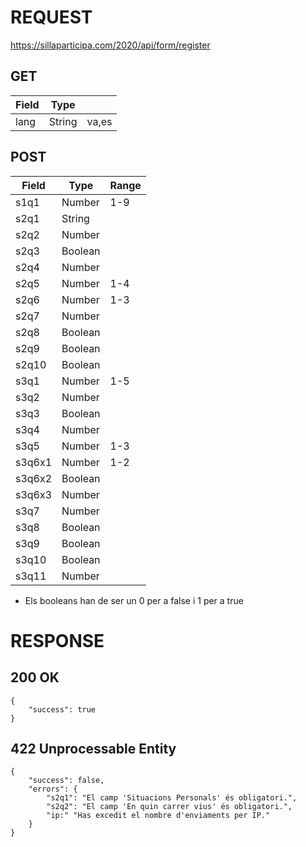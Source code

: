 # REQUEST
https://sillaparticipa.com/2020/api/form/register

## GET
| Field  | Type    |       |
|--------|---------|-------|
| lang   | String  | va,es |

## POST
| Field  | Type    | Range |
|--------|---------|-------|
| s1q1   | Number  | 1-9   |
| s2q1   | String  |       |
| s2q2   | Number  |       |
| s2q3   | Boolean |       |
| s2q4   | Number  |       |
| s2q5   | Number  | 1-4   |
| s2q6   | Number  | 1-3   |
| s2q7   | Number  |       |
| s2q8   | Boolean |       |
| s2q9   | Boolean |       |
| s2q10  | Boolean |       |
| s3q1   | Number  | 1-5   |
| s3q2   | Number  |       |
| s3q3   | Boolean |       |
| s3q4   | Number  |       |
| s3q5   | Number  | 1-3   |
| s3q6x1 | Number  | 1-2   |
| s3q6x2 | Boolean |       |
| s3q6x3 | Number  |       |
| s3q7   | Number  |       |
| s3q8   | Boolean |       |
| s3q9   | Boolean |       |
| s3q10  | Boolean |       |
| s3q11  | Number  |       |

* Els booleans han de ser un 0 per a false i 1 per a true

# RESPONSE
## 200 OK

```
{
    "success": true
}
```

## 422 Unprocessable Entity

```
{
    "success": false,
    "errors": {
        "s2q1": "El camp 'Situacions Personals' és obligatori.",
        "s2q2": "El camp 'En quin carrer vius' és obligatori.",
        "ip:" "Has excedit el nombre d'enviaments per IP."
    }
}
```
